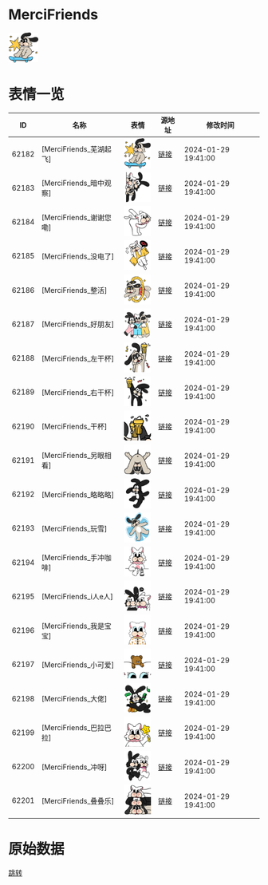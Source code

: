 # MerciFriends

<img src="./cover.png" height="60" alt="cover" />

# 表情一览

|ID|名称|表情|源地址|修改时间|
|----|----|----|----|----|
|62182|[MerciFriends_芜湖起飞]|<img src="./pic/062182_%5BMerciFriends_芜湖起飞%5D.png" height="60" alt="芜湖起飞"/>|[链接](https://i0.hdslb.com/bfs/garb/4a380634cebbda4b95d77f635d1dde7132c13385.png)|2024-01-29 19:41:00|
|62183|[MerciFriends_暗中观察]|<img src="./pic/062183_%5BMerciFriends_暗中观察%5D.png" height="60" alt="暗中观察"/>|[链接](https://i0.hdslb.com/bfs/garb/79927572a5eec069ec0bca2fb6fae5075695cae1.png)|2024-01-29 19:41:00|
|62184|[MerciFriends_谢谢您嘞]|<img src="./pic/062184_%5BMerciFriends_谢谢您嘞%5D.png" height="60" alt="谢谢您嘞"/>|[链接](https://i0.hdslb.com/bfs/garb/6851e1ffc6ebf3763077b878018e5f9ce33dafad.png)|2024-01-29 19:41:00|
|62185|[MerciFriends_没电了]|<img src="./pic/062185_%5BMerciFriends_没电了%5D.png" height="60" alt="没电了"/>|[链接](https://i0.hdslb.com/bfs/garb/2e813fc953469f488353a57b011efabc5beb3cc2.png)|2024-01-29 19:41:00|
|62186|[MerciFriends_整活]|<img src="./pic/062186_%5BMerciFriends_整活%5D.png" height="60" alt="整活"/>|[链接](https://i0.hdslb.com/bfs/garb/c270d44d5d6881cd2d1830111518e51fd90b5ab4.png)|2024-01-29 19:41:00|
|62187|[MerciFriends_好朋友]|<img src="./pic/062187_%5BMerciFriends_好朋友%5D.png" height="60" alt="好朋友"/>|[链接](https://i0.hdslb.com/bfs/garb/72737d0f7ffc7f67173089803a09d9e03de7faca.png)|2024-01-29 19:41:00|
|62188|[MerciFriends_左干杯]|<img src="./pic/062188_%5BMerciFriends_左干杯%5D.png" height="60" alt="左干杯"/>|[链接](https://i0.hdslb.com/bfs/garb/7cf05ebd84c61e13cf40d0e4a2b5469c79274f2a.png)|2024-01-29 19:41:00|
|62189|[MerciFriends_右干杯]|<img src="./pic/062189_%5BMerciFriends_右干杯%5D.png" height="60" alt="右干杯"/>|[链接](https://i0.hdslb.com/bfs/garb/10ee61fc8159a3fc3fce7711fa71c9c95f49dcbf.png)|2024-01-29 19:41:00|
|62190|[MerciFriends_干杯]|<img src="./pic/062190_%5BMerciFriends_干杯%5D.png" height="60" alt="干杯"/>|[链接](https://i0.hdslb.com/bfs/garb/af6c859151a239923b59cffa0bcf6e3794e9cc8d.png)|2024-01-29 19:41:00|
|62191|[MerciFriends_另眼相看]|<img src="./pic/062191_%5BMerciFriends_另眼相看%5D.png" height="60" alt="另眼相看"/>|[链接](https://i0.hdslb.com/bfs/garb/4ddb36bdf99a496141d1e1a08559716850cdc1d6.png)|2024-01-29 19:41:00|
|62192|[MerciFriends_略略略]|<img src="./pic/062192_%5BMerciFriends_略略略%5D.png" height="60" alt="略略略"/>|[链接](https://i0.hdslb.com/bfs/garb/692bcc1856b9523cc2a8e479b57d9c826aa397b2.png)|2024-01-29 19:41:00|
|62193|[MerciFriends_玩雪]|<img src="./pic/062193_%5BMerciFriends_玩雪%5D.png" height="60" alt="玩雪"/>|[链接](https://i0.hdslb.com/bfs/garb/1b3e3bee5319241b3fbdd0a68acbf3f9d54c0185.png)|2024-01-29 19:41:00|
|62194|[MerciFriends_手冲咖啡]|<img src="./pic/062194_%5BMerciFriends_手冲咖啡%5D.png" height="60" alt="手冲咖啡"/>|[链接](https://i0.hdslb.com/bfs/garb/97685d50ef6e67e07203c797da1e3005ecf3e8c5.png)|2024-01-29 19:41:00|
|62195|[MerciFriends_i人e人]|<img src="./pic/062195_%5BMerciFriends_i人e人%5D.png" height="60" alt="i人e人"/>|[链接](https://i0.hdslb.com/bfs/garb/382f5e24c1daf99280a52709d0819e0326956917.png)|2024-01-29 19:41:00|
|62196|[MerciFriends_我是宝宝]|<img src="./pic/062196_%5BMerciFriends_我是宝宝%5D.png" height="60" alt="我是宝宝"/>|[链接](https://i0.hdslb.com/bfs/garb/57eb9dd1b731cc2456a346f3d8cd11b79030e85a.png)|2024-01-29 19:41:00|
|62197|[MerciFriends_小可爱]|<img src="./pic/062197_%5BMerciFriends_小可爱%5D.png" height="60" alt="小可爱"/>|[链接](https://i0.hdslb.com/bfs/garb/d7c910028ca479b71538bbd272c0b8d524ef5f69.png)|2024-01-29 19:41:00|
|62198|[MerciFriends_大佬]|<img src="./pic/062198_%5BMerciFriends_大佬%5D.png" height="60" alt="大佬"/>|[链接](https://i0.hdslb.com/bfs/garb/0e3ceac7223e84c7368f748efe76ce81e47a08e6.png)|2024-01-29 19:41:00|
|62199|[MerciFriends_巴拉巴拉]|<img src="./pic/062199_%5BMerciFriends_巴拉巴拉%5D.png" height="60" alt="巴拉巴拉"/>|[链接](https://i0.hdslb.com/bfs/garb/77f56d049988d2e59d7509fb5eef3d5ea6e1496d.png)|2024-01-29 19:41:00|
|62200|[MerciFriends_冲呀]|<img src="./pic/062200_%5BMerciFriends_冲呀%5D.png" height="60" alt="冲呀"/>|[链接](https://i0.hdslb.com/bfs/garb/f668c87ef26d9226951cd46be3e6ab0c1f62fa0e.png)|2024-01-29 19:41:00|
|62201|[MerciFriends_叠叠乐]|<img src="./pic/062201_%5BMerciFriends_叠叠乐%5D.png" height="60" alt="叠叠乐"/>|[链接](https://i0.hdslb.com/bfs/garb/a92cf154ead2e17e35ccba2de46ee1a63155b194.png)|2024-01-29 19:41:00|

# 原始数据

[跳转](./raw.json)


